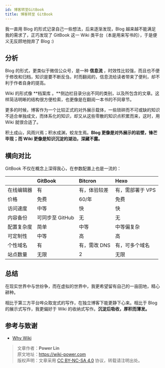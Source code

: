 ```yaml
---
id: 博客转至GitBook
title: 博客转至 GitBook
---
```


我一直用 Blog 的形式记录自己一些想法，后来逐渐发现，Blog 越来越不能满足我的需求了，正巧发现了 GitBook 这一 Wiki 类平台（本是用来写书的），于是便义无反顾地抛弃了 Blog :\)

## 分析

Blog 的形式，更类似于微信公众号，是一种 **信息流** ，时效性比较强，而且也不便于修改和归档，知识是要不断反刍，时而翻阅的，信息流给读者带来了便利，却不利于作者自身的提高。

Wiki 的形式像 **档案库 。**侧边栏目录分出不同的类别，以及所包含的文章。这样简洁明晰的结构很方便检索，也更像是在翻阅一本书的不同章节。

更多的时候，博客作为一个比较正式的对外展示载体，一些琐碎而不可或缺的知识不适合单独成文，而体系化的知识，却又从这些零散的知识点积累而来，这时，用 Wiki 就很合适了。

积土成山，风雨兴焉；积水成渊，蛟龙生焉。**Blog 更像是对外展示的岩壁，锋芒毕现；而 Wiki 更像是知识沉淀的湖泊，深藏不露。**

## 横向对比

GitBook 不仅在概念上深得我心，在参数配置上也是一流的：

|            | GitBook         | Bitcron      | Hexo             |
| :--------- | :-------------- | :----------- | :--------------- |
| 在线编辑器 | 有              | 有，体验较差 | 有，需部署于 VPS |
| 价格       | 免费            | 60/年        | 免费             |
| 访问速度   | 中等            | 快           | 快               |
| 内容备份   | 可同步至 GitHub | 无           | 无               |
| 配置复杂度 | 简单            | 中等         | 中等偏复杂       |
| 可定制性   | 中等            | 高           | 高               |
| 个性域名   | 有              | 有，需改 DNS | 有，可多个域名   |
| 站点数量   | 无限            | 2            | 无限             |

## 总结

在现实世界中与世纷争，而在虚拟的世界中，我更希望留有自己的一亩田地，精心耕种。

相比于第三方平台哗众取宠式的写作，在独立博客下能更静下心来。相比于 Blog 的展示式写作，我更偏好于 Wiki 的收纳式写作。**沉淀后吸收，厚积而薄发。**

## 参考与致谢

- [Why Wiki](https://wiki.imshuai.com/why-wiki.html)



> 文章作者：**Power Lin**  
> 原文地址：<https://wiki-power.com>  
> 版权声明：文章采用 [CC BY-NC-SA 4.0](https://creativecommons.org/licenses/by/4.0/deed.zh) 协议，转载请注明出处。
